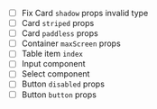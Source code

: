 - [ ] Fix Card `shadow` props invalid type
- [ ] Card `striped` props
- [ ] Card `paddless` props
- [ ] Container `maxScreen` props
- [ ] Table item `index` 
- [ ] Input component
- [ ] Select component
- [ ] Button `disabled` props
- [ ] Button `button` props